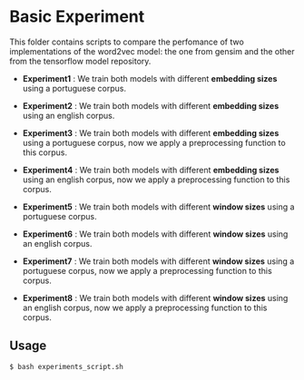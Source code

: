 # Basic Experiment

This folder contains scripts to compare the perfomance of two implementations of the word2vec model: the one from gensim and the other from the tensorflow model repository.


- **Experiment1** : We train both models with different **embedding sizes** using a portuguese corpus.

- **Experiment2** : We train both models with different **embedding sizes** using an english corpus.

- **Experiment3** : We train both models with different **embedding sizes** using a portuguese corpus, now we apply a preprocessing function to this corpus.

- **Experiment4** : We train both models with different **embedding sizes** using an english corpus, now we apply a preprocessing function to this corpus.

- **Experiment5** : We train both models with different **window sizes** using a portuguese corpus.

- **Experiment6** : We train both models with different **window sizes** using an english corpus.

- **Experiment7** :  We train both models with different **window sizes** using a portuguese corpus, now we apply a preprocessing function to this corpus.

- **Experiment8** : We train both models with different **window sizes** using an english corpus, now we apply a preprocessing function to this corpus.


## Usage

```
$ bash experiments_script.sh

```
